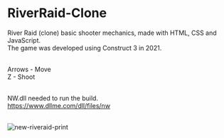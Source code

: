 # RiverRaid-Clone
River Raid (clone) basic shooter mechanics, made with HTML, CSS and JavaScript.<br>
The game was developed using Construct 3 in 2021.<br><br>

Arrows - Move<br>
Z - Shoot<br><br>

NW.dll needed to run the build.<br>
https://www.dllme.com/dll/files/nw
<br><br>

![new-riveraid-print](https://github.com/user-attachments/assets/5304d27f-f201-4aec-8408-4abac4d87adb)

